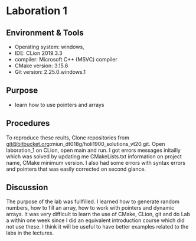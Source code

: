 # Laboration 1

## Environment & Tools
- Operating system: windows, 
- IDE:  CLion 2019.3.3
- compiler: Microsoft C++ (MSVC) compiler
- CMake version: 3.15.6
- Git version:  2.25.0.windows.1

## Purpose
- learn how to use pointers and arrays
## Procedures
To reproduce these reults, Clone repositories from git@bitbucket.org:miun_dt018g/holi1900_solutions_vt20.git. 
Open laboration_1 on CLion, open main and run. 
I got errors messages initailly which was solved by updating me CMakeLists.txt information on project name,
CMake minimum version. I also had some errors with syntax errors and pointers that was easily corrected on second glance.
## Discussion
The purpose of the lab was fullfilled. I learned how to generate random numbers, 
how to fill an array, how to work with pointers and dynamic arrays. It was very difficult to learn the use of 
CMake, CLion, git and do Lab a within one week since I did an equivalent introduction course which did not use these. 
I think it will be useful to have better examples related to the labs in the lectures.  
